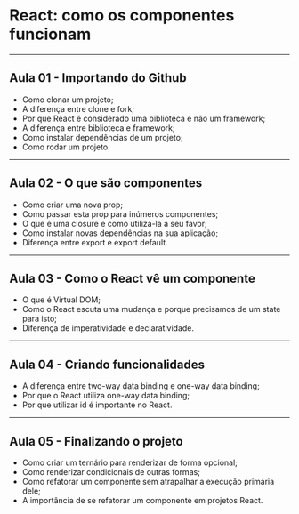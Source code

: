 # React: como os componentes funcionam

---

## Aula 01 - Importando do Github
<ul>
  <li>Como clonar um projeto;</li>
  <li>A diferença entre clone e fork;</li>
  <li>Por que React é considerado uma biblioteca e não um framework;</li>
  <li>A diferença entre biblioteca e framework;</li>
  <li>Como instalar dependências de um projeto;</li>
  <li>Como rodar um projeto.</li>
</ul>

---

## Aula 02 - O que são componentes
<ul>
  <li>Como criar uma nova prop;</li>
  <li>Como passar esta prop para inúmeros componentes;</li>
  <li>O que é uma closure e como utilizá-la a seu favor;</li>
  <li>Como instalar novas dependências na sua aplicação;</li>
  <li>Diferença entre export e export default.</li>
</ul>

---

## Aula 03 - Como o React vê um componente
<ul>
  <li>O que é Virtual DOM;</li>
  <li>Como o React escuta uma mudança e porque precisamos de um state para isto;</li>
  <li>Diferença de imperatividade e declaratividade.</li>
</ul>

---

## Aula 04 - Criando funcionalidades
<ul>
  <li>A diferença entre two-way data binding e one-way data binding;</li>
  <li>Por que o React utiliza one-way data binding;</li>
  <li>Por que utilizar id é importante no React.</li>
</ul>

---

## Aula 05 - Finalizando o projeto
<ul>
  <li>Como criar um ternário para renderizar de forma opcional;</li>
  <li>Como renderizar condicionais de outras formas;</li>
  <li>Como refatorar um componente sem atrapalhar a execução primária dele;</li>
  <li>A importância de se refatorar um componente em projetos React.</li>
</ul>
